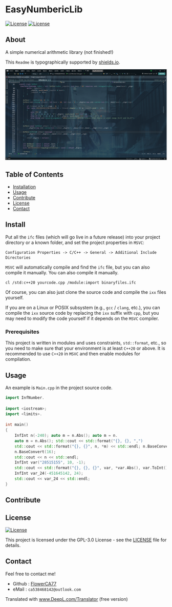 # EasyNumbericLib

[![License](https://img.shields.io/badge/English-orange.svg)](./README.md)
[![License](https://img.shields.io/badge/%E7%AE%80%E4%BD%93%E4%B8%AD%E6%96%87-purple.svg)](./Readme_CN.md)

## About

A simple numerical arithmetic library (not finished!)

This `Readme` is typographically supported by [shields.io](https://shields.io/).

![| Recommand: Use Visual Studio (MSVC) to edit source code](./iamworking.png)

## Table of Contents

- [Installation](#Installation)
- [Usage](#Usage)
- [Contribute](#Contribute)
- [License](#License)
- [Contact](#Contact)

## Install

Put all the `ifc` files (which will go live in a future release) into your project directory or a known folder, and set the project properties in `MSVC`:
```
Configuration Properties -> C/C++ -> General -> Additional Include Directories
```

`MSVC` will automatically compile and find the `ifc` file, but you can also compile it manually.
You can also compile it manually.

```
cl /std:c++20 yourcode.cpp /module:import binaryfiles.ifc
```

Of course, you can also just clone the source code and compile the `ixx` files yourself.

If you are on a Linux or POSIX subsystem (e.g., `gcc` / `clang`, etc.), you can compile the `ixx` source code by replacing the `ixx` suffix with `cpp`, but you may need to modify the code yourself if it depends on the `MSVC` compiler.

### Prerequisites

This project is written in modules and uses constraints, `std::format`, etc., so you need to make sure that your environment is at least `C++20` or above. It is recommended to use `C++20` in `MSVC` and then enable modules for compilation.

## Usage

An example is `Main.cpp` in the project source code.
```C++
import InfNumber.

import <iostream>;
import <limits>.

int main()
{
	InfInt n(-240); auto m = n.Abs(); auto m = n.
	auto m = n.Abs(); std::cout << std::format("{}, {}, ",")
	std::cout << std::format("{}, {}", n, *m) << std::endl; n.BaseConvert(16); n.BaseConvert(16); m = n.
	n.BaseConvert(16);
	std::cout << n << std::endl;
	InfInt var("28515155", 10, -1);
	std::cout << std::format("{}, {}, {}", var, *var.Abs(), var.ToInt()) << std::endl;
	InfInt var_24(-451645142, 24);
	std::cout << var_24 << std::endl;
}
```

## Contribute

## License

[![License](https://img.shields.io/badge/License-GPL%203.0-blue.svg)](./LICENSE.txt)

This project is licensed under the GPL-3.0 License - see the [LICENSE](./LICENSE.txt) file for details.

## Contact

Feel free to contact me!
- Github : [FlowerCA77](https://github.com/FlowerCA77/)
- eMail : `ca538468142@outlook.com`

Translated with www.DeepL.com/Translator (free version)